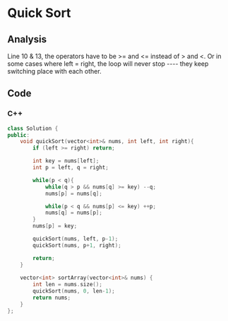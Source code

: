 # Quick Sort

## Analysis

Line 10 & 13, the operators have to be &gt;= and &lt;= instead of &gt; and &lt;. Or in some cases where left = right, the loop will never stop ---- they keep switching place with each other.

## Code

### C++ 

```cpp
class Solution {
public:
    void quickSort(vector<int>& nums, int left, int right){
        if (left >= right) return;

        int key = nums[left];
        int p = left, q = right;

        while(p < q){
            while(q > p && nums[q] >= key) --q;
            nums[p] = nums[q];

            while(p < q && nums[p] <= key) ++p;
            nums[q] = nums[p];
        }
        nums[p] = key;

        quickSort(nums, left, p-1);
        quickSort(nums, p+1, right);

        return;
    }
    
    vector<int> sortArray(vector<int>& nums) {
        int len = nums.size();
        quickSort(nums, 0, len-1);
        return nums;
    }
};
```

